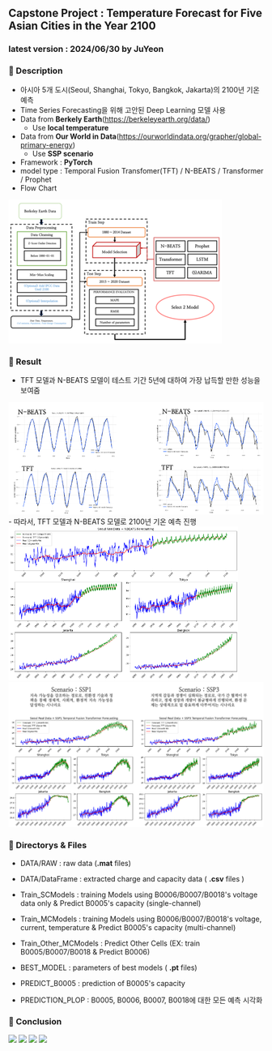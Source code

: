 ## Capstone Project : Temperature Forecast for Five Asian Cities in the Year 2100
### latest version : 2024/06/30 by JuYeon

### 📌 Description
- 아시아 5개 도시(Seoul, Shanghai, Tokyo, Bangkok, Jakarta)의 2100년 기온 예측
- Time Series Forecasting을 위해 고안된 Deep Learning 모델 사용
- Data from **Berkely Earth**(https://berkeleyearth.org/data/)
    - Use **local temperature**
- Data from **Our World in Data**(https://ourworldindata.org/grapher/global-primary-energy)
    - Use **SSP scenario**
- Framework : **PyTorch**
- model type : Temporal Fusion Transfomer(TFT) / N-BEATS / Transformer / Prophet
- Flow Chart
<img src="./plot/FlowChart.png">

### 📌 Result
- TFT 모델과 N-BEATS 모델이 테스트 기간 5년에 대하여 가장 납득할 만한 성능을 보여줌
<img src="./plot/MAPE_compare.png">
- 따라서, TFT 모델과 N-BEATS 모델로 2100년 기온 예측 진행
<img src="./plot/nbeats_total_plot.png">
<img src="./plot/tft_total_plot.png">


### 📌 Directorys & Files
- DATA/RAW : raw data (**.mat** files)
- DATA/DataFrame : extracted charge and capacity data ( **.csv** files )

- Train_SCModels : training Models using B0006/B0007/B0018's voltage data only & Predict B0005's capacity (single-channel)
- Train_MCModels : training Models using B0006/B0007/B0018's voltage, current, temperature & Predict B0005's capacity (multi-channel)
- Train_Other_MCModels : Predict Other Cells (EX: train B0005/B0007/B0018 & Predict B0006)

- BEST_MODEL : parameters of best models ( **.pt** files)
- PREDICT_B0005 : prediction of B0005's capacity
- PREDICTION_PLOP : B0005, B0006, B0007, B0018에 대한 모든 예측 시각화


### 📌 Conclusion
<img src="./PREDICTION_PLOT/B0005_plot.png">
<img src="./PREDICTION_PLOT/B0006_plot.png">
<img src="./PREDICTION_PLOT/B0007_plot.png">
<img src="./PREDICTION_PLOT/B0018_plot.png">
